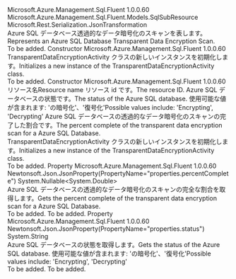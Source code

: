 <Type Name="TransparentDataEncryptionActivity" FullName="Microsoft.Azure.Management.Sql.Fluent.Models.TransparentDataEncryptionActivity">
  <TypeSignature Language="C#" Value="public class TransparentDataEncryptionActivity : Microsoft.Azure.Management.Sql.Fluent.Models.SqlSubResource" />
  <TypeSignature Language="ILAsm" Value=".class public auto ansi beforefieldinit TransparentDataEncryptionActivity extends Microsoft.Azure.Management.Sql.Fluent.Models.SqlSubResource" />
  <TypeSignature Language="DocId" Value="T:Microsoft.Azure.Management.Sql.Fluent.Models.TransparentDataEncryptionActivity" />
  <TypeSignature Language="VB.NET" Value="Public Class TransparentDataEncryptionActivity&#xA;Inherits SqlSubResource" />
  <TypeSignature Language="F#" Value="type TransparentDataEncryptionActivity = class&#xA;    inherit SqlSubResource" />
  <AssemblyInfo>
    <AssemblyName>Microsoft.Azure.Management.Sql.Fluent</AssemblyName>
    <AssemblyVersion>1.0.0.60</AssemblyVersion>
  </AssemblyInfo>
  <Base>
    <BaseTypeName>Microsoft.Azure.Management.Sql.Fluent.Models.SqlSubResource</BaseTypeName>
  </Base>
  <Interfaces />
  <Attributes>
    <Attribute>
      <AttributeName>Microsoft.Rest.Serialization.JsonTransformation</AttributeName>
    </Attribute>
  </Attributes>
  <Docs>
    <summary>
            <span data-ttu-id="0ba71-101">Azure SQL データベース透過的なデータ暗号化のスキャンを表します。</span><span class="sxs-lookup"><span data-stu-id="0ba71-101">Represents an Azure SQL Database Transparent Data Encryption Scan.</span></span>
            </summary>
    <remarks>To be added.</remarks>
  </Docs>
  <Members>
    <Member MemberName=".ctor">
      <MemberSignature Language="C#" Value="public TransparentDataEncryptionActivity ();" />
      <MemberSignature Language="ILAsm" Value=".method public hidebysig specialname rtspecialname instance void .ctor() cil managed" />
      <MemberSignature Language="DocId" Value="M:Microsoft.Azure.Management.Sql.Fluent.Models.TransparentDataEncryptionActivity.#ctor" />
      <MemberSignature Language="VB.NET" Value="Public Sub New ()" />
      <MemberType>Constructor</MemberType>
      <AssemblyInfo>
        <AssemblyName>Microsoft.Azure.Management.Sql.Fluent</AssemblyName>
        <AssemblyVersion>1.0.0.60</AssemblyVersion>
      </AssemblyInfo>
      <Parameters />
      <Docs>
        <summary>
            <span data-ttu-id="0ba71-102">TransparentDataEncryptionActivity クラスの新しいインスタンスを初期化します。</span><span class="sxs-lookup"><span data-stu-id="0ba71-102">Initializes a new instance of the TransparentDataEncryptionActivity class.</span></span>
            </summary>
        <remarks>To be added.</remarks>
      </Docs>
    </Member>
    <Member MemberName=".ctor">
      <MemberSignature Language="C#" Value="public TransparentDataEncryptionActivity (string name = null, string id = null, string status = null, Nullable&lt;double&gt; percentComplete = null);" />
      <MemberSignature Language="ILAsm" Value=".method public hidebysig specialname rtspecialname instance void .ctor(string name, string id, string status, valuetype System.Nullable`1&lt;float64&gt; percentComplete) cil managed" />
      <MemberSignature Language="DocId" Value="M:Microsoft.Azure.Management.Sql.Fluent.Models.TransparentDataEncryptionActivity.#ctor(System.String,System.String,System.String,System.Nullable{System.Double})" />
      <MemberSignature Language="VB.NET" Value="Public Sub New (Optional name As String = null, Optional id As String = null, Optional status As String = null, Optional percentComplete As Nullable(Of Double) = null)" />
      <MemberSignature Language="F#" Value="new Microsoft.Azure.Management.Sql.Fluent.Models.TransparentDataEncryptionActivity : string * string * string * Nullable&lt;double&gt; -&gt; Microsoft.Azure.Management.Sql.Fluent.Models.TransparentDataEncryptionActivity" Usage="new Microsoft.Azure.Management.Sql.Fluent.Models.TransparentDataEncryptionActivity (name, id, status, percentComplete)" />
      <MemberType>Constructor</MemberType>
      <AssemblyInfo>
        <AssemblyName>Microsoft.Azure.Management.Sql.Fluent</AssemblyName>
        <AssemblyVersion>1.0.0.60</AssemblyVersion>
      </AssemblyInfo>
      <Parameters>
        <Parameter Name="name" Type="System.String" />
        <Parameter Name="id" Type="System.String" />
        <Parameter Name="status" Type="System.String" />
        <Parameter Name="percentComplete" Type="System.Nullable&lt;System.Double&gt;" />
      </Parameters>
      <Docs>
        <param name="name"><span data-ttu-id="0ba71-103">リソース名</span><span class="sxs-lookup"><span data-stu-id="0ba71-103">Resource name</span></span></param>
        <param name="id"><span data-ttu-id="0ba71-104">リソース id です。</span><span class="sxs-lookup"><span data-stu-id="0ba71-104">The resource ID.</span></span></param>
        <param name="status"><span data-ttu-id="0ba71-105">Azure SQL データベースの状態です。</span><span class="sxs-lookup"><span data-stu-id="0ba71-105">The status of the Azure SQL database.</span></span> <span data-ttu-id="0ba71-106">使用可能な値が含まれます: 'の暗号化'、'復号化'</span><span class="sxs-lookup"><span data-stu-id="0ba71-106">Possible values include: 'Encrypting', 'Decrypting'</span></span></param>
        <param name="percentComplete"><span data-ttu-id="0ba71-107">Azure SQL データベースの透過的なデータ暗号化のスキャンの完了した割合です。</span><span class="sxs-lookup"><span data-stu-id="0ba71-107">The percent complete of the transparent data encryption scan for a Azure SQL Database.</span></span></param>
        <summary>
            <span data-ttu-id="0ba71-108">TransparentDataEncryptionActivity クラスの新しいインスタンスを初期化します。</span><span class="sxs-lookup"><span data-stu-id="0ba71-108">Initializes a new instance of the TransparentDataEncryptionActivity class.</span></span>
            </summary>
        <remarks>To be added.</remarks>
      </Docs>
    </Member>
    <Member MemberName="PercentComplete">
      <MemberSignature Language="C#" Value="public Nullable&lt;double&gt; PercentComplete { get; }" />
      <MemberSignature Language="ILAsm" Value=".property instance valuetype System.Nullable`1&lt;float64&gt; PercentComplete" />
      <MemberSignature Language="DocId" Value="P:Microsoft.Azure.Management.Sql.Fluent.Models.TransparentDataEncryptionActivity.PercentComplete" />
      <MemberSignature Language="VB.NET" Value="Public ReadOnly Property PercentComplete As Nullable(Of Double)" />
      <MemberSignature Language="F#" Value="member this.PercentComplete : Nullable&lt;double&gt;" Usage="Microsoft.Azure.Management.Sql.Fluent.Models.TransparentDataEncryptionActivity.PercentComplete" />
      <MemberType>Property</MemberType>
      <AssemblyInfo>
        <AssemblyName>Microsoft.Azure.Management.Sql.Fluent</AssemblyName>
        <AssemblyVersion>1.0.0.60</AssemblyVersion>
      </AssemblyInfo>
      <Attributes>
        <Attribute>
          <AttributeName>Newtonsoft.Json.JsonProperty(PropertyName="properties.percentComplete")</AttributeName>
        </Attribute>
      </Attributes>
      <ReturnValue>
        <ReturnType>System.Nullable&lt;System.Double&gt;</ReturnType>
      </ReturnValue>
      <Docs>
        <summary>
            <span data-ttu-id="0ba71-109">Azure SQL データベースの透過的なデータ暗号化のスキャンの完全な割合を取得します。</span><span class="sxs-lookup"><span data-stu-id="0ba71-109">Gets the percent complete of the transparent data encryption scan for a Azure SQL Database.</span></span>
            </summary>
        <value>To be added.</value>
        <remarks>To be added.</remarks>
      </Docs>
    </Member>
    <Member MemberName="Status">
      <MemberSignature Language="C#" Value="public string Status { get; }" />
      <MemberSignature Language="ILAsm" Value=".property instance string Status" />
      <MemberSignature Language="DocId" Value="P:Microsoft.Azure.Management.Sql.Fluent.Models.TransparentDataEncryptionActivity.Status" />
      <MemberSignature Language="VB.NET" Value="Public ReadOnly Property Status As String" />
      <MemberSignature Language="F#" Value="member this.Status : string" Usage="Microsoft.Azure.Management.Sql.Fluent.Models.TransparentDataEncryptionActivity.Status" />
      <MemberType>Property</MemberType>
      <AssemblyInfo>
        <AssemblyName>Microsoft.Azure.Management.Sql.Fluent</AssemblyName>
        <AssemblyVersion>1.0.0.60</AssemblyVersion>
      </AssemblyInfo>
      <Attributes>
        <Attribute>
          <AttributeName>Newtonsoft.Json.JsonProperty(PropertyName="properties.status")</AttributeName>
        </Attribute>
      </Attributes>
      <ReturnValue>
        <ReturnType>System.String</ReturnType>
      </ReturnValue>
      <Docs>
        <summary>
            <span data-ttu-id="0ba71-110">Azure SQL データベースの状態を取得します。</span><span class="sxs-lookup"><span data-stu-id="0ba71-110">Gets the status of the Azure SQL database.</span></span> <span data-ttu-id="0ba71-111">使用可能な値が含まれます: 'の暗号化'、'復号化'</span><span class="sxs-lookup"><span data-stu-id="0ba71-111">Possible values include: 'Encrypting', 'Decrypting'</span></span>
            </summary>
        <value>To be added.</value>
        <remarks>To be added.</remarks>
      </Docs>
    </Member>
  </Members>
</Type>